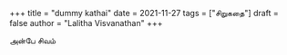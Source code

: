 +++
title = "dummy kathai"
date = 2021-11-27
tags = ["சிறுகதை"]
draft = false
author = "Lalitha Visvanathan"
+++

அன்பே சிவம்